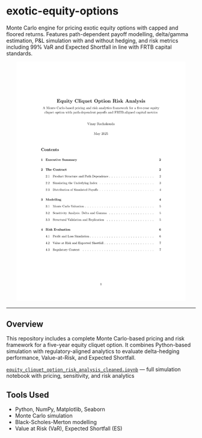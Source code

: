# exotic-equity-options

Monte Carlo engine for pricing exotic equity options with capped and floored returns. Features path-dependent payoff modelling, delta/gamma estimation, P&L simulation with and without hedging, and risk metrics including 99% VaR and Expected Shortfall in line with FRTB capital standards.

<p align="center">
  <img src="./cover_preview.png" alt="Cover Preview" width="450"/>
</p>

---

## Overview

This repository includes a complete Monte Carlo-based pricing and risk framework for a five-year equity cliquet option. It combines Python-based simulation with regulatory-aligned analytics to evaluate delta-hedging performance, Value-at-Risk, and Expected Shortfall.

[`equity_cliquet_option_risk_analysis_cleaned.ipynb`](./equity_cliquet_option_risk_analysis_cleaned.ipynb) — full simulation notebook with pricing, sensitivity, and risk analytics

## Tools Used

- Python, NumPy, Matplotlib, Seaborn
- Monte Carlo simulation
- Black-Scholes-Merton modelling
- Value at Risk (VaR), Expected Shortfall (ES)


